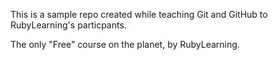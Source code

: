This is a sample repo created while teaching Git and GitHub to RubyLearning's particpants.

The only "Free" course on the planet, by RubyLearning.